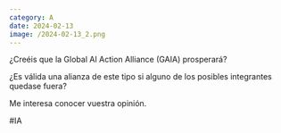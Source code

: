 ```yaml
--- 
category: A 
date: 2024-02-13 
image: /2024-02-13_2.png 
--- 
```


¿Creéis que la Global AI Action Alliance (GAIA) prosperará?

¿Es válida una alianza de este tipo si alguno de los posibles integrantes quedase fuera?

Me interesa conocer vuestra opinión. 

#IA
